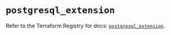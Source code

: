 # `postgresql_extension`

Refer to the Terraform Registry for docs: [`postgresql_extension`](https://registry.terraform.io/providers/cyrilgdn/postgresql/1.26.0/docs/resources/extension).
